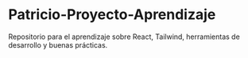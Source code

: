# Patricio-Proyecto-Aprendizaje
Repositorio para el aprendizaje sobre React, Tailwind, herramientas de desarrollo y buenas prácticas.
